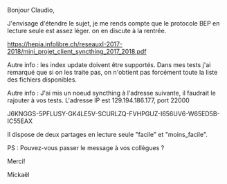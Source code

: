 Bonjour Claudio,

J'envisage d'étendre le sujet, je me rends compte que le protocole BEP en lecture seule est assez léger.
on en discute à la rentrée.

https://hepia.infolibre.ch/reseauxI-2017-2018/mini_projet_client_syncthing_2017_2018.pdf

Autre info : les index update doivent être supportés. Dans mes tests j'ai remarqué que si on les traite
pas, on n'obtient pas forcément toute la liste des fichiers disponibles.

Autre info : J'ai mis un noeud syncthing à l'adresse  suivante, il faudrait le rajouter à vos tests. L'adresse
IP est 129.194.186.177, port 22000

J6KNGGS-5PFLUSY-GK4LE5V-SCURLZQ-FVHPGUZ-I656UV6-W65ED5B-IC55EAX

Il dispose de deux partages en lecture seule "facile" et "moins_facile".

PS : Pouvez-vous passer le message à vos collègues ?

Merci!

Mickaël
